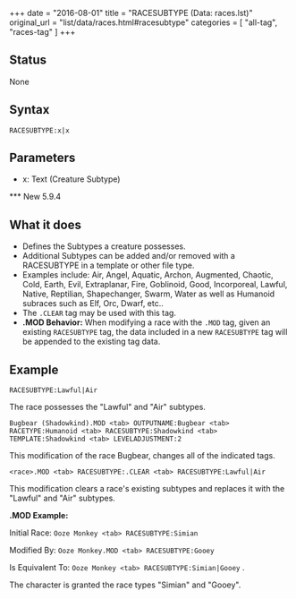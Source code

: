 +++
date = "2016-08-01"
title = "RACESUBTYPE (Data: races.lst)"
original_url = "list/data/races.html#racesubtype"
categories = [ "all-tag", "races-tag" ]
+++

## Status

None

## Syntax

`RACESUBTYPE:x|x`

## Parameters

-   x: Text (Creature Subtype)



<span id="racesubtype"></span> \*\*\* New 5.9.4

What it does
------------

-   Defines the Subtypes a creature possesses.
-   Additional Subtypes can be added and/or removed with a RACESUBTYPE
    in a template or other file type.
-   Examples include: Air, Angel, Aquatic, Archon, Augmented, Chaotic,
    Cold, Earth, Evil, Extraplanar, Fire, Goblinoid, Good, Incorporeal,
    Lawful, Native, Reptilian, Shapechanger, Swarm, Water as well as
    Humanoid subraces such as Elf, Orc, Dwarf, etc..
-   The `.CLEAR` tag may be used with this tag.
-   **.MOD Behavior:** When modifying a race with the `.MOD` tag, given
    an existing `RACESUBTYPE` tag, the data included in a new
    `RACESUBTYPE` tag will be appended to the existing tag data.

Example
-------

`RACESUBTYPE:Lawful|Air`

The race possesses the "Lawful" and "Air" subtypes.

`Bugbear (Shadowkind).MOD <tab> OUTPUTNAME:Bugbear <tab> RACETYPE:Humanoid <tab> RACESUBTYPE:Shadowkind <tab> TEMPLATE:Shadowkind <tab> LEVELADJUSTMENT:2`

This modification of the race Bugbear, changes all of the indicated
tags.

`<race>.MOD <tab> RACESUBTYPE:.CLEAR <tab> RACESUBTYPE:Lawful|Air`

This modification clears a race's existing subtypes and replaces it with
the "Lawful" and "Air" subtypes.

**.MOD Example:**

Initial Race: `Ooze Monkey <tab> RACESUBTYPE:Simian`

Modified By: `Ooze Monkey.MOD <tab> RACESUBTYPE:Gooey`

Is Equivalent To: `Ooze Monkey <tab> RACESUBTYPE:Simian|Gooey` .

The character is granted the race types "Simian" and "Gooey".

